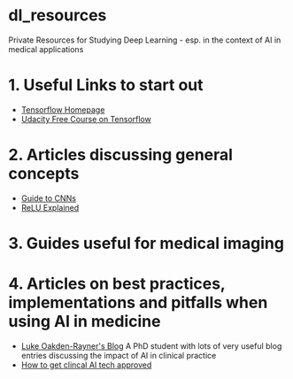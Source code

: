 # dl_resources
Private Resources for Studying Deep Learning - esp. in the context of AI in medical applications

# 1. Useful Links to start out 
* [Tensorflow Homepage](https://www.tensorflow.org/learn)
* [Udacity Free Course on Tensorflow](https://classroom.udacity.com/courses/ud187)

# 2. Articles discussing general concepts
* [Guide to CNNs](https://towardsdatascience.com/a-comprehensive-guide-to-convolutional-neural-networks-the-eli5-way-3bd2b1164a53)
* [ReLU Explained](https://www.kaggle.com/dansbecker/rectified-linear-units-relu-in-deep-learning)

# 3. Guides useful for medical imaging 

# 4. Articles on best practices, implementations and pitfalls when using AI in medicine
* [Luke Oakden-Rayner's Blog](https://lukeoakdenrayner.wordpress.com/) A PhD student with lots of very useful blog entries discussing the impact of AI in clinical practice
* [How to get clincal AI tech approved](https://towardsdatascience.com/how-to-get-clinical-ai-tech-approved-by-regulators-fa16dfa1983b)
